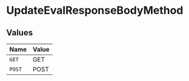 # UpdateEvalResponseBodyMethod


## Values

| Name   | Value  |
| ------ | ------ |
| `GET`  | GET    |
| `POST` | POST   |